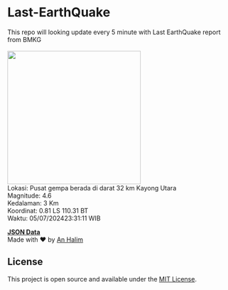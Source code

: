 # Last-EarthQuake
This repo will looking update every 5 minute with Last EarthQuake report from BMKG
<br>
<br>
<img src="https://static.bmkg.go.id/20240705233111.mmi.jpg" width="300"/>
<br>
Lokasi: Pusat gempa berada di darat 32 km Kayong Utara <br>
Magnitude: 4.6 <br>
Kedalaman: 3 Km <br>
Koordinat: 0.81 LS 110.31 BT <br>
Waktu: 05/07/202423:31:11 WIB <br>

<a href="./data/data.json">**JSON Data**</a>
<br>
Made with ❤️ by <a href="https://github.com/an-halim">An Halim</a>
## License

This project is open source and available under the [MIT License](LICENSE).
